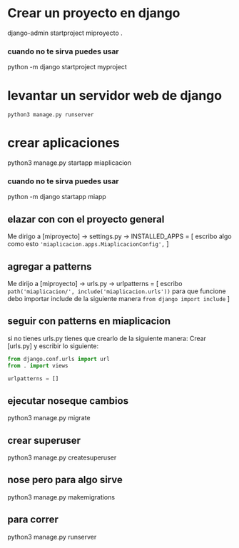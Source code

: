 # Crear un proyecto en django
django-admin startproject miproyecto .
### cuando no te sirva puedes usar
python -m django startproject myproject
# levantar un servidor web de django
```python3 manage.py runserver```
# crear aplicaciones
python3 manage.py startapp miaplicacion
### cuando no te sirva puedes usar
python -m django startapp miapp
## elazar con con el proyecto general
Me dirigo a [miproyecto] -> settings.py -> INSTALLED_APPS = [
    escribo algo como esto
    ```'miaplicacion.apps.MiaplicacionConfig',```
]
## agregar a patterns
Me dirijo a [miproyecto] -> urls.py -> urlpatterns = [
    escribo
    ```path('miaplicacion/', include('miaplicacion.urls'))```
    para que funcione debo importar include de la siguiente manera
    ```from django import include```
]
## seguir con patterns en miaplicacion
si no tienes urls.py tienes que crearlo de la siguiente manera:
Crear [urls.py] y escribir lo siguiente:
```python
from django.conf.urls import url
from . import views

urlpatterns = []
```
## ejecutar noseque cambios
python3 manage.py migrate

## crear superuser
python3 manage.py createsuperuser

## nose pero para algo sirve
python3 manage.py makemigrations

## para correr

python3 manage.py runserver
